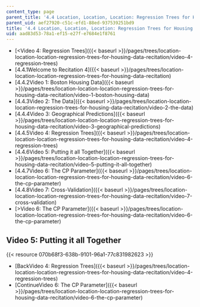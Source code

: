 ```yaml
---
content_type: page
parent_title: '4.4 Location, Location, Location: Regression Trees for Housing Data  (Recitation)'
parent_uid: aef27920-c51c-efd1-88ed-937539251bd9
title: '4.4 Location, Location, Location: Regression Trees for Housing Data  (Recitation)'
uid: aad83d53-78a1-ef15-e27f-e7684e1f8761
---
```


*   [<Video 4: Regression Trees]({{< baseurl >}}/pages/trees/location-location-location-regression-trees-for-housing-data-recitation/video-4-regression-trees)
*   [4.4.1Welcome to Recitation 4]({{< baseurl >}}/pages/trees/location-location-location-regression-trees-for-housing-data-recitation)
*   [4.4.2Video 1: Boston Housing Data]({{< baseurl >}}/pages/trees/location-location-location-regression-trees-for-housing-data-recitation/video-1-boston-housing-data)
*   [4.4.3Video 2: The Data]({{< baseurl >}}/pages/trees/location-location-location-regression-trees-for-housing-data-recitation/video-2-the-data)
*   [4.4.4Video 3: Geographical Predictions]({{< baseurl >}}/pages/trees/location-location-location-regression-trees-for-housing-data-recitation/video-3-geographical-predictions)
*   [4.4.5Video 4: Regression Trees]({{< baseurl >}}/pages/trees/location-location-location-regression-trees-for-housing-data-recitation/video-4-regression-trees)
*   [4.4.6Video 5: Putting it all Together]({{< baseurl >}}/pages/trees/location-location-location-regression-trees-for-housing-data-recitation/video-5-putting-it-all-together)
*   [4.4.7Video 6: The CP Parameter]({{< baseurl >}}/pages/trees/location-location-location-regression-trees-for-housing-data-recitation/video-6-the-cp-parameter)
*   [4.4.8Video 7: Cross-Validation]({{< baseurl >}}/pages/trees/location-location-location-regression-trees-for-housing-data-recitation/video-7-cross-validation)
*   [\>Video 6: The CP Parameter]({{< baseurl >}}/pages/trees/location-location-location-regression-trees-for-housing-data-recitation/video-6-the-cp-parameter)

Video 5: Putting it all Together
--------------------------------

{{< resource 070b68f3-638b-9101-96a1-77c831982623 >}}

*   [BackVideo 4: Regression Trees]({{< baseurl >}}/pages/trees/location-location-location-regression-trees-for-housing-data-recitation/video-4-regression-trees)
*   [ContinueVideo 6: The CP Parameter]({{< baseurl >}}/pages/trees/location-location-location-regression-trees-for-housing-data-recitation/video-6-the-cp-parameter)